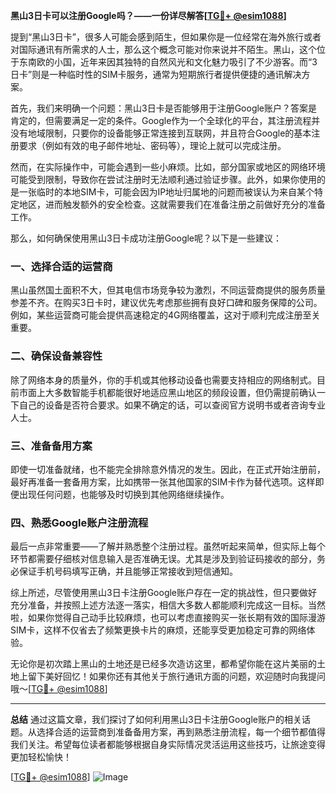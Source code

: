 **黑山3日卡可以注册Google吗？——一份详尽解答[[TG💪+ @esim1088](https://t.me/s/esim1088)]**

提到“黑山3日卡”，很多人可能会感到陌生，但如果你是一位经常在海外旅行或者对国际通讯有所需求的人士，那么这个概念可能对你来说并不陌生。黑山，这个位于东南欧的小国，近年来因其独特的自然风光和文化魅力吸引了不少游客。而“3日卡”则是一种临时性的SIM卡服务，通常为短期旅行者提供便捷的通讯解决方案。

首先，我们来明确一个问题：黑山3日卡是否能够用于注册Google账户？答案是肯定的，但需要满足一定的条件。Google作为一个全球化的平台，其注册流程并没有地域限制，只要你的设备能够正常连接到互联网，并且符合Google的基本注册要求（例如有效的电子邮件地址、密码等），理论上就可以完成注册。

然而，在实际操作中，可能会遇到一些小麻烦。比如，部分国家或地区的网络环境可能受到限制，导致你在尝试注册时无法顺利通过验证步骤。此外，如果你使用的是一张临时的本地SIM卡，可能会因为IP地址归属地的问题而被误认为来自某个特定地区，进而触发额外的安全检查。这就需要我们在准备注册之前做好充分的准备工作。

那么，如何确保使用黑山3日卡成功注册Google呢？以下是一些建议：

### 一、选择合适的运营商
黑山虽然国土面积不大，但其电信市场竞争较为激烈，不同运营商提供的服务质量参差不齐。在购买3日卡时，建议优先考虑那些拥有良好口碑和服务保障的公司。例如，某些运营商可能会提供高速稳定的4G网络覆盖，这对于顺利完成注册至关重要。

### 二、确保设备兼容性
除了网络本身的质量外，你的手机或其他移动设备也需要支持相应的网络制式。目前市面上大多数智能手机都能很好地适应黑山地区的频段设置，但仍需提前确认一下自己的设备是否符合要求。如果不确定的话，可以查阅官方说明书或者咨询专业人士。

### 三、准备备用方案
即使一切准备就绪，也不能完全排除意外情况的发生。因此，在正式开始注册前，最好再准备一套备用方案，比如携带一张其他国家的SIM卡作为替代选项。这样即便出现任何问题，也能够及时切换到其他网络继续操作。

### 四、熟悉Google账户注册流程
最后一点非常重要——了解并熟悉整个注册过程。虽然听起来简单，但实际上每个环节都需要仔细核对信息输入是否准确无误。尤其是涉及到验证码接收的部分，务必保证手机号码填写正确，并且能够正常接收到短信通知。

综上所述，尽管使用黑山3日卡注册Google账户存在一定的挑战性，但只要做好充分准备，并按照上述方法逐一落实，相信大多数人都能顺利完成这一目标。当然啦，如果你觉得自己动手比较麻烦，也可以考虑直接购买一张长期有效的国际漫游SIM卡，这样不仅省去了频繁更换卡片的麻烦，还能享受更加稳定可靠的网络体验。

无论你是初次踏上黑山的土地还是已经多次造访这里，都希望你能在这片美丽的土地上留下美好回忆！如果你还有其他关于旅行通讯方面的问题，欢迎随时向我提问哦～[[TG💪+ @esim1088](https://t.me/s/esim1088)]

---

**总结**
通过这篇文章，我们探讨了如何利用黑山3日卡注册Google账户的相关话题。从选择合适的运营商到准备备用方案，再到熟悉注册流程，每一个细节都值得我们关注。希望每位读者都能够根据自身实际情况灵活运用这些技巧，让旅途变得更加轻松愉快！

[[TG💪+ @esim1088](https://t.me/s/esim1088)] ![Image](https://i.postimg.cc/4NQfJmqS/Snipaste-2025-05-13-00-14-12.png)
